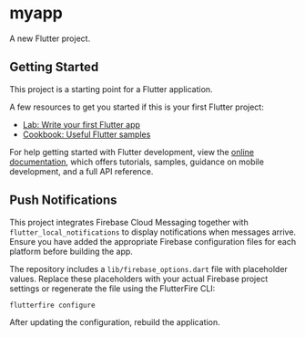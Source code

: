 # myapp

A new Flutter project.

## Getting Started

This project is a starting point for a Flutter application.

A few resources to get you started if this is your first Flutter project:

- [Lab: Write your first Flutter app](https://docs.flutter.dev/get-started/codelab)
- [Cookbook: Useful Flutter samples](https://docs.flutter.dev/cookbook)

For help getting started with Flutter development, view the
[online documentation](https://docs.flutter.dev/), which offers tutorials,
samples, guidance on mobile development, and a full API reference.

## Push Notifications

This project integrates Firebase Cloud Messaging together with
`flutter_local_notifications` to display notifications when messages arrive.
Ensure you have added the appropriate Firebase configuration files for each
platform before building the app.

The repository includes a `lib/firebase_options.dart` file with placeholder
values. Replace these placeholders with your actual Firebase project settings
or regenerate the file using the FlutterFire CLI:

```bash
flutterfire configure
```

After updating the configuration, rebuild the application.
